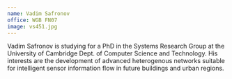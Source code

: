 ```yaml
---
name: Vadim Safronov
office: WGB FN07
image: vs451.jpg
---
```

Vadim Safronov is studying for a PhD in the Systems Research Group at the University of
Cambridge Dept. of Computer Science and Technology. His interests are the development of advanced
heterogenous networks suitable for intelligent sensor information flow in future buildings and
urban regions.
